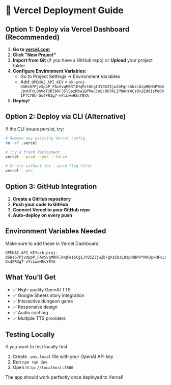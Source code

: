 # 🚀 Vercel Deployment Guide

## Option 1: Deploy via Vercel Dashboard (Recommended)

1. **Go to [vercel.com](https://vercel.com)**
2. **Click "New Project"**
3. **Import from Git** (if you have a GitHub repo) or **Upload** your project folder
4. **Configure Environment Variables:**
   - Go to Project Settings → Environment Variables
   - Add: `OPENAI_API_KEY` = `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`
5. **Deploy!**

## Option 2: Deploy via CLI (Alternative)

If the CLI issues persist, try:

```bash
# Remove any existing Vercel config
rm -rf .vercel

# Try a fresh deployment
vercel --prod --yes --force

# Or try without the --prod flag first
vercel --yes
```

## Option 3: GitHub Integration

1. **Create a GitHub repository**
2. **Push your code to GitHub**
3. **Connect Vercel to your GitHub repo**
4. **Auto-deploy on every push**

## Environment Variables Needed

Make sure to add these in Vercel Dashboard:

```
OPENAI_API_KEY=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
```

## What You'll Get

- ✅ High-quality OpenAI TTS
- ✅ Google Sheets story integration
- ✅ Interactive dungeon game
- ✅ Responsive design
- ✅ Audio caching
- ✅ Multiple TTS providers

## Testing Locally

If you want to test locally first:

1. Create `.env.local` file with your OpenAI API key
2. Run `npm run dev`
3. Open `http://localhost:3000`

The app should work perfectly once deployed to Vercel!
